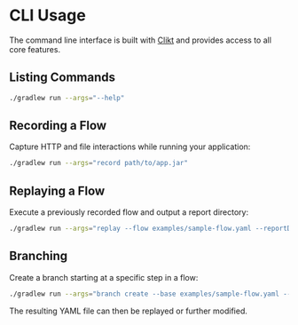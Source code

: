 # CLI Usage

The command line interface is built with [Clikt](https://github.com/ajalt/clikt) and provides access to all core features.

## Listing Commands

```bash
./gradlew run --args="--help"
```

## Recording a Flow

Capture HTTP and file interactions while running your application:

```bash
./gradlew run --args="record path/to/app.jar"
```

## Replaying a Flow

Execute a previously recorded flow and output a report directory:

```bash
./gradlew run --args="replay --flow examples/sample-flow.yaml --reportDir reports/"
```

## Branching

Create a branch starting at a specific step in a flow:

```bash
./gradlew run --args="branch create --base examples/sample-flow.yaml --at 1 --name variant"
```

The resulting YAML file can then be replayed or further modified.
